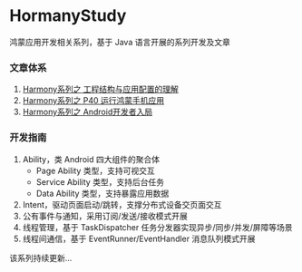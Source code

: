 # HormanyStudy
鸿蒙应用开发相关系列，基于 Java 语言开展的系列开发及文章

### 文章体系

1. [Harmony系列之 工程结构与应用配置的理解](https://mp.weixin.qq.com/s/S4PO2c9azeS4lAqodJ_ZTQ)
2. [Harmony系列之 P40 运行鸿蒙手机应用](https://mp.weixin.qq.com/s/PtP78pIcV2EnG2NluwrJ2g)
3. [Harmony系列之 Android开发者入局](https://mp.weixin.qq.com/s/Bl6r_LQjORNe8DKL19o11Q)

### 开发指南
1. Ability，类 Android 四大组件的聚合体
    * Page Ability 类型，支持可视交互
    * Service Ability 类型，支持后台任务
    * Data Ability 类型，支持暴露应用数据
2. Intent，驱动页面启动/跳转，支撑分布式设备交页面交互
3. 公有事件与通知，采用订阅/发送/接收模式开展
4. 线程管理，基于 TaskDispatcher 任务分发器实现异步/同步/并发/屏障等场景
5. 线程间通信，基于 EventRunner/EventHandler 消息队列模式开展

该系列持续更新...



